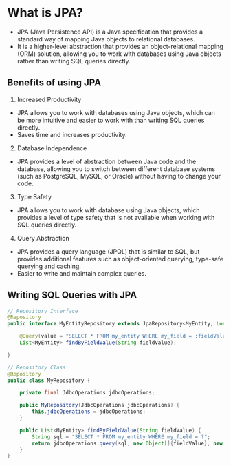 # What is JPA?

- JPA (Java Persistence API) is a Java specification that provides a standard way of mapping Java objects to relational databases.
- It is a higher-level abstraction that provides an object-relational mapping (ORM) solution, allowing you to work with databases using Java objects rather than writing SQL queries directly.

## Benefits of using JPA

1. Increased Productivity
  - JPA allows you to work with databases using Java objects, which can be more intuitive and easier to work with than writing SQL queries directly. 
  - Saves time and increases productivity.
2. Database Independence
  - JPA provides a level of abstraction between Java code and the database, allowing you to switch between different database systems (such as PostgreSQL, MySQL, or Oracle) without having to change your code.
3. Type Safety
  - JPA allows you to work with database using Java objects, which provides a level of type safety that is not available when working with SQL queries directly.
4. Query Abstraction
  - JPA provides a query language (JPQL) that is similar to SQL, but provides additional features such as object-oriented querying, type-safe querying and caching.
  - Easier to write and maintain complex queries.

## Writing SQL Queries with JPA

```java
// Repository Interface
@Repository
public interface MyEntityRepository extends JpaRepository<MyEntity, Long> {

    @Query(value = "SELECT * FROM my_entity WHERE my_field = :fieldValue", nativeQuery = true)
    List<MyEntity> findByFieldValue(String fieldValue);

}

// Repository Class
@Repository
public class MyRepository {

    private final JdbcOperations jdbcOperations;

    public MyRepository(JdbcOperations jdbcOperations) {
        this.jdbcOperations = jdbcOperations;
    }

    public List<MyEntity> findByFieldValue(String fieldValue) {
        String sql = "SELECT * FROM my_entity WHERE my_field = ?";
        return jdbcOperations.query(sql, new Object[]{fieldValue}, new MyEntityRowMapper());
    }
}

```